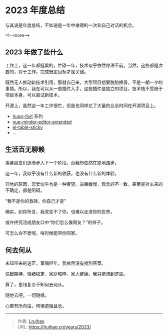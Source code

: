 # 2023 年度总结


与其说是年度总结，不如说是一年中难得的一次和自己对话的机会。

&lt;!--more--&gt;

## 2023 年做了些什么

工作上，这一年都挺累的，忙碌一年，技术似乎依然停滞不前。当然，这些都是次要的，对于工作，完成既定目标才是关键。

既然无人推动新技术引用，那就自己来，大型项目想要脱胎换骨，不是一朝一夕的事情。所以，我在可以从一些插件入手，这些插件是独立的项目，技术栈不受限于项目本身，可以尝试新技术。

开源上，虽然这一年工作很忙，但是也同样花了大量的业余时间在开源项目上。

- [hugo-fixit](https://github.com/orgs/hugo-fixit) 系列
- [vue-minder-editor-extended](https://github.com/Lruihao/vue-minder-editor-extended)
- [el-table-sticky](https://github.com/Lruihao/el-table-sticky)
- ...

## 生活百无聊赖

羡慕朋友们逐渐步入下一个阶段，而我却依然在原地踏步。

这一年，我似乎没有什么新的收获，也没有什么新的体验。

异地的原因，恋爱似乎也是一种奢望。进展缓慢，观念的不一致，甚至是对未来的不确定，都是阻碍。

“我不是你的救赎，你自己才是”

确实，如你所言，我改变不了你，也难以走进你的世界。

或许终究活成朋友口中“你们怎么像网友？”的样子。

可怎么会不爱呢，啥时候能带你回家。

## 何去何从

未知带来的迷茫，事隔经年，我依然没有找到答案。

说起期待，情绪稳定，家庭和睦，家人健康。我只能想到这些。

算了，思绪复杂不知何去何从。

随他去吧，一切随缘。

心若有所向往，何惧道阻且长。


---

> 作者: [Lruihao](https://github.com/Lruihao)  
> URL: https://lruihao.cn/years/2023/  

